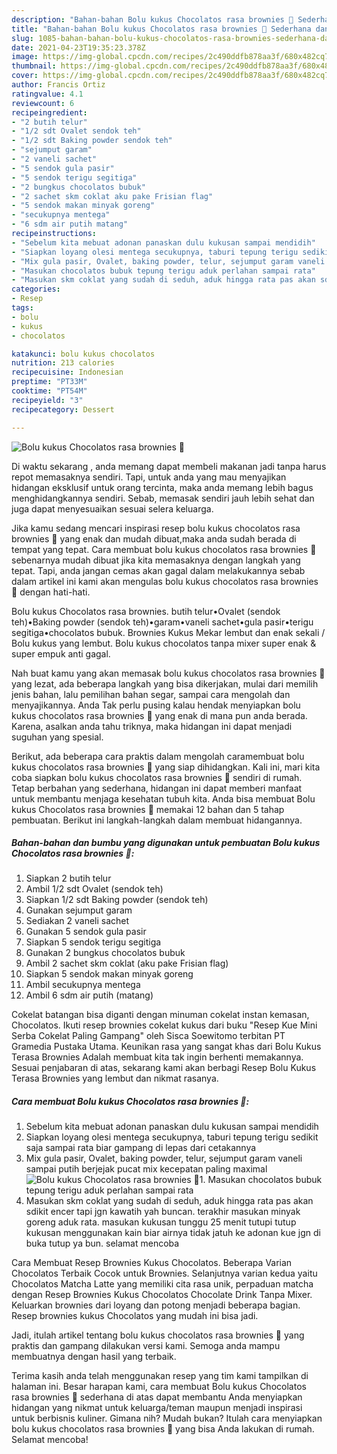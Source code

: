 ```yaml
---
description: "Bahan-bahan Bolu kukus Chocolatos rasa brownies 🧀 Sederhana dan Mudah Dibuat"
title: "Bahan-bahan Bolu kukus Chocolatos rasa brownies 🧀 Sederhana dan Mudah Dibuat"
slug: 1085-bahan-bahan-bolu-kukus-chocolatos-rasa-brownies-sederhana-dan-mudah-dibuat
date: 2021-04-23T19:35:23.378Z
image: https://img-global.cpcdn.com/recipes/2c490ddfb878aa3f/680x482cq70/bolu-kukus-chocolatos-rasa-brownies-🧀-foto-resep-utama.jpg
thumbnail: https://img-global.cpcdn.com/recipes/2c490ddfb878aa3f/680x482cq70/bolu-kukus-chocolatos-rasa-brownies-🧀-foto-resep-utama.jpg
cover: https://img-global.cpcdn.com/recipes/2c490ddfb878aa3f/680x482cq70/bolu-kukus-chocolatos-rasa-brownies-🧀-foto-resep-utama.jpg
author: Francis Ortiz
ratingvalue: 4.1
reviewcount: 6
recipeingredient:
- "2 butih telur"
- "1/2 sdt Ovalet sendok teh"
- "1/2 sdt Baking powder sendok teh"
- "sejumput garam"
- "2 vaneli sachet"
- "5 sendok gula pasir"
- "5 sendok terigu segitiga"
- "2 bungkus chocolatos bubuk"
- "2 sachet skm coklat aku pake Frisian flag"
- "5 sendok makan minyak goreng"
- "secukupnya mentega"
- "6 sdm air putih matang"
recipeinstructions:
- "Sebelum kita mebuat adonan panaskan dulu kukusan sampai mendidih"
- "Siapkan loyang olesi mentega secukupnya, taburi tepung terigu sedikit saja sampai rata biar gampang di lepas dari cetakannya"
- "Mix gula pasir, Ovalet, baking powder, telur, sejumput garam vaneli sampai putih berjejak pucat mix kecepatan paling maximal"
- "Masukan chocolatos bubuk tepung terigu aduk perlahan sampai rata"
- "Masukan skm coklat yang sudah di seduh, aduk hingga rata pas akan sdikit encer tapi jgn kawatih yah buncan. terakhir masukan minyak goreng aduk rata. masukan kukusan tunggu 25 menit tutupi tutup kukusan menggunakan kain biar airnya tidak jatuh ke adonan kue jgn di buka tutup ya bun. selamat mencoba"
categories:
- Resep
tags:
- bolu
- kukus
- chocolatos

katakunci: bolu kukus chocolatos 
nutrition: 213 calories
recipecuisine: Indonesian
preptime: "PT33M"
cooktime: "PT54M"
recipeyield: "3"
recipecategory: Dessert

---
```



![Bolu kukus Chocolatos rasa brownies 🧀](https://img-global.cpcdn.com/recipes/2c490ddfb878aa3f/680x482cq70/bolu-kukus-chocolatos-rasa-brownies-🧀-foto-resep-utama.jpg)

Di waktu  sekarang , anda memang dapat membeli makanan jadi tanpa harus repot memasaknya sendiri. Tapi, untuk anda yang mau menyajikan hidangan eksklusif untuk orang tercinta, maka anda memang lebih bagus menghidangkannya sendiri. Sebab, memasak sendiri jauh lebih sehat dan juga dapat menyesuaikan sesuai selera keluarga.

Jika kamu sedang mencari inspirasi resep bolu kukus chocolatos rasa brownies 🧀 yang enak dan mudah dibuat,maka anda sudah berada di tempat yang tepat. Cara membuat bolu kukus chocolatos rasa brownies 🧀  sebenarnya mudah dibuat jika kita memasaknya dengan langkah yang tepat. Tapi, anda jangan cemas akan gagal dalam melakukannya 
sebab dalam artikel ini kami akan mengulas bolu kukus chocolatos rasa brownies 🧀 dengan hati-hati.  

Bolu kukus Chocolatos rasa brownies. butih telur•Ovalet (sendok teh)•Baking powder (sendok teh)•garam•vaneli sachet•gula pasir•terigu segitiga•chocolatos bubuk. Brownies Kukus Mekar lembut dan enak sekali / Bolu kukus yang lembut. Bolu kukus chocolatos tanpa mixer super enak &amp; super empuk anti gagal.

Nah buat kamu yang akan memasak bolu kukus chocolatos rasa brownies 🧀 yang lezat, ada beberapa langkah yang bisa dikerjakan, mulai dari memilih jenis bahan, lalu pemilihan bahan segar, sampai cara mengolah dan menyajikannya. Anda Tak perlu pusing kalau hendak menyiapkan bolu kukus chocolatos rasa brownies 🧀 yang enak di mana pun anda berada. Karena, asalkan anda  tahu triknya, maka hidangan ini dapat menjadi suguhan yang spesial.

Berikut, ada beberapa cara praktis  dalam mengolah caramembuat bolu kukus chocolatos rasa brownies 🧀 yang siap dihidangkan. Kali ini, mari kita coba siapkan bolu kukus chocolatos rasa brownies 🧀 sendiri di rumah. Tetap berbahan yang sederhana, hidangan ini dapat memberi manfaat untuk membantu menjaga kesehatan tubuh kita. Anda bisa membuat Bolu kukus Chocolatos rasa brownies 🧀 memakai 12 bahan dan 5 tahap pembuatan. Berikut ini langkah-langkah dalam membuat hidangannya.

<!--inarticleads1-->

##### Bahan-bahan dan bumbu yang digunakan untuk pembuatan Bolu kukus Chocolatos rasa brownies 🧀:

1. Siapkan 2 butih telur
1. Ambil 1/2 sdt Ovalet (sendok teh)
1. Siapkan 1/2 sdt Baking powder (sendok teh)
1. Gunakan sejumput garam
1. Sediakan 2 vaneli sachet
1. Gunakan 5 sendok gula pasir
1. Siapkan 5 sendok terigu segitiga
1. Gunakan 2 bungkus chocolatos bubuk
1. Ambil 2 sachet skm coklat (aku pake Frisian flag)
1. Siapkan 5 sendok makan minyak goreng
1. Ambil secukupnya mentega
1. Ambil 6 sdm air putih (matang)


Cokelat batangan bisa diganti dengan minuman cokelat instan kemasan, Chocolatos. Ikuti resep brownies cokelat kukus dari buku &#34;Resep Kue Mini Serba Cokelat Paling Gampang&#34; oleh Sisca Soewitomo terbitan PT Gramedia Pustaka Utama. Keunikan rasa yang sangat khas dari Bolu Kukus Terasa Brownies Adalah membuat kita tak ingin berhenti memakannya. Sesuai penjabaran di atas, sekarang kami akan berbagi Resep Bolu Kukus Terasa Brownies yang lembut dan nikmat rasanya. 

<!--inarticleads2-->

##### Cara membuat Bolu kukus Chocolatos rasa brownies 🧀:

1. Sebelum kita mebuat adonan panaskan dulu kukusan sampai mendidih
1. Siapkan loyang olesi mentega secukupnya, taburi tepung terigu sedikit saja sampai rata biar gampang di lepas dari cetakannya
1. Mix gula pasir, Ovalet, baking powder, telur, sejumput garam vaneli sampai putih berjejak pucat mix kecepatan paling maximal
<img src="https://img-global.cpcdn.com/steps/26ab16d34ae6316f/160x128cq70/bolu-kukus-chocolatos-rasa-brownies-🧀-langkah-memasak-3-foto.jpg" alt="Bolu kukus Chocolatos rasa brownies 🧀">1. Masukan chocolatos bubuk tepung terigu aduk perlahan sampai rata
1. Masukan skm coklat yang sudah di seduh, aduk hingga rata pas akan sdikit encer tapi jgn kawatih yah buncan. terakhir masukan minyak goreng aduk rata. masukan kukusan tunggu 25 menit tutupi tutup kukusan menggunakan kain biar airnya tidak jatuh ke adonan kue jgn di buka tutup ya bun. selamat mencoba


Cara Membuat Resep Brownies Kukus Chocolatos. Beberapa Varian Chocolatos Terbaik Cocok untuk Brownies. Selanjutnya varian kedua yaitu Chocolatos Matcha Latte yang memiliki cita rasa unik, perpaduan matcha dengan Resep Brownies Kukus Chocolatos Chocolate Drink Tanpa Mixer. Keluarkan brownies dari loyang dan potong menjadi beberapa bagian. Resep brownies kukus Chocolatos yang mudah ini bisa jadi. 

Jadi, itulah artikel tentang  bolu kukus chocolatos rasa brownies 🧀  yang praktis dan gampang dilakukan versi kami. Semoga anda mampu membuatnya dengan hasil yang terbaik. 

Terima kasih anda telah menggunakan resep yang tim kami tampilkan di halaman ini. Besar harapan kami, cara membuat  Bolu kukus Chocolatos rasa brownies 🧀 sederhana di atas dapat membantu Anda menyiapkan hidangan yang nikmat untuk keluarga/teman maupun menjadi inspirasi untuk berbisnis kuliner. Gimana nih? Mudah bukan? Itulah cara menyiapkan bolu kukus chocolatos rasa brownies 🧀 yang bisa Anda lakukan di rumah. Selamat mencoba!

